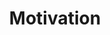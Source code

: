 ---
title: "Motivation"
image: motivation.jpg
style:
    background: "#2a9d8f"
    color: "#fff"
---